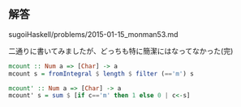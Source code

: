 ## 解答
sugoiHaskell/problems/2015-01-15_monman53.md

二通りに書いてみましたが、どっちも特に簡潔にはなってなかった(完)

```haskell
mcount :: Num a => [Char] -> a
mcount s = fromIntegral $ length $ filter (=='m') s

mcount' :: Num a => [Char] -> a
mcount' s = sum $ [if c=='m' then 1 else 0 | c<-s]
```
